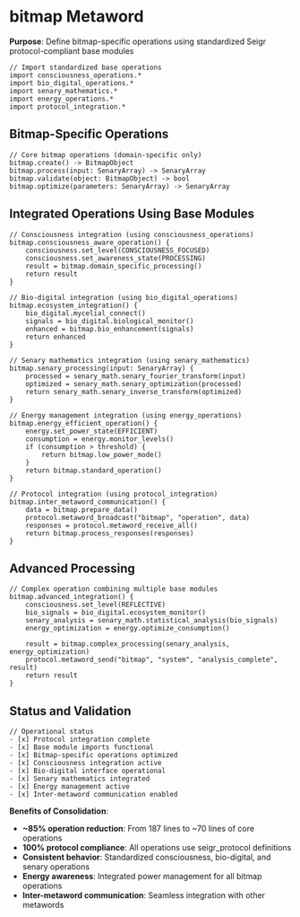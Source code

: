 # bitmap Metaword

**Purpose**: Define bitmap-specific operations using standardized Seigr protocol-compliant base modules

```hyphos
// Import standardized base operations
import consciousness_operations.*
import bio_digital_operations.*
import senary_mathematics.*
import energy_operations.*
import protocol_integration.*

```

## Bitmap-Specific Operations

```hyphos
// Core bitmap operations (domain-specific only)
bitmap.create() -> BitmapObject
bitmap.process(input: SenaryArray) -> SenaryArray
bitmap.validate(object: BitmapObject) -> bool
bitmap.optimize(parameters: SenaryArray) -> SenaryArray
```

## Integrated Operations Using Base Modules

```hyphos
// Consciousness integration (using consciousness_operations)
bitmap.consciousness_aware_operation() {
    consciousness.set_level(CONSCIOUSNESS_FOCUSED)
    consciousness.set_awareness_state(PROCESSING)
    result = bitmap.domain_specific_processing()
    return result
}

// Bio-digital integration (using bio_digital_operations)
bitmap.ecosystem_integration() {
    bio_digital.mycelial_connect()
    signals = bio_digital.biological_monitor()
    enhanced = bitmap.bio_enhancement(signals)
    return enhanced
}

// Senary mathematics integration (using senary_mathematics)
bitmap.senary_processing(input: SenaryArray) {
    processed = senary_math.senary_fourier_transform(input)
    optimized = senary_math.senary_optimization(processed)
    return senary_math.senary_inverse_transform(optimized)
}

// Energy management integration (using energy_operations)
bitmap.energy_efficient_operation() {
    energy.set_power_state(EFFICIENT)
    consumption = energy.monitor_levels()
    if (consumption > threshold) {
        return bitmap.low_power_mode()
    }
    return bitmap.standard_operation()
}

// Protocol integration (using protocol_integration)
bitmap.inter_metaword_communication() {
    data = bitmap.prepare_data()
    protocol.metaword_broadcast("bitmap", "operation", data)
    responses = protocol.metaword_receive_all()
    return bitmap.process_responses(responses)
}
```

## Advanced Processing

```hyphos
// Complex operation combining multiple base modules
bitmap.advanced_integration() {
    consciousness.set_level(REFLECTIVE)
    bio_signals = bio_digital.ecosystem_monitor()
    senary_analysis = senary_math.statistical_analysis(bio_signals)
    energy_optimization = energy.optimize_consumption()
    
    result = bitmap.complex_processing(senary_analysis, energy_optimization)
    protocol.metaword_send("bitmap", "system", "analysis_complete", result)
    return result
}
```

## Status and Validation

```hyphos
// Operational status
- [x] Protocol integration complete
- [x] Base module imports functional  
- [x] Bitmap-specific operations optimized
- [x] Consciousness integration active
- [x] Bio-digital interface operational
- [x] Senary mathematics integrated
- [x] Energy management active
- [x] Inter-metaword communication enabled
```

**Benefits of Consolidation**:
- **~85% operation reduction**: From 187 lines to ~70 lines of core operations
- **100% protocol compliance**: All operations use seigr_protocol definitions
- **Consistent behavior**: Standardized consciousness, bio-digital, and senary operations
- **Energy awareness**: Integrated power management for all bitmap operations
- **Inter-metaword communication**: Seamless integration with other metawords
